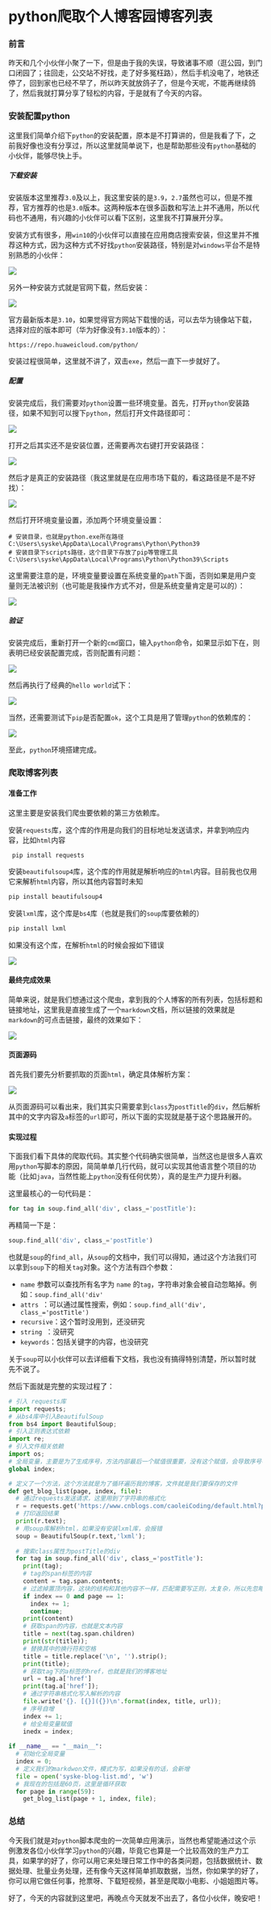 # python爬取个人博客园博客列表



### 前言

昨天和几个小伙伴小聚了一下，但是由于我的失误，导致诸事不顺（逛公园，到门口闭园了；往回走，公交站不好找，走了好多冤枉路），然后手机没电了，地铁还停了，回到家也已经不早了，所以昨天就放鸽子了，但是今天呢，不能再继续鸽了，然后我就打算分享了轻松的内容，于是就有了今天的内容。



### 安装配置python

这里我们简单介绍下`python`的安装配置，原本是不打算讲的，但是我看了下，之前我好像也没有分享过，所以这里就简单说下，也是帮助那些没有`python`基础的小伙伴，能够尽快上手。

##### 下载安装

安装版本这里推荐`3.0`及以上，我这里安装的是`3.9`，`2.7`虽然也可以，但是不推荐，官方推荐的也是`3.0`版本。这两种版本在很多函数和写法上并不通用，所以代码也不通用，有兴趣的小伙伴可以看下区别，这里我不打算展开分享。

安装方式有很多，用`win10`的小伙伴可以直接在应用商店搜索安装，但这里并不推荐这种方式，因为这种方式不好找`python`安装路径，特别是对`windows`平台不是特别熟悉的小伙伴：

![](https://gitee.com/sysker/picBed/raw/master/blog/20211017224009.png)

另外一种安装方式就是官网下载，然后安装：

![](https://gitee.com/sysker/picBed/raw/master/blog/20211017224516.png)

官方最新版本是`3.10`，如果觉得官方网站下载慢的话，可以去华为镜像站下载，选择对应的版本即可（华为好像没有`3.10`版本的）：

```
https://repo.huaweicloud.com/python/
```

安装过程很简单，这里就不讲了，双击`exe`，然后一直下一步就好了。

##### 配置

安装完成后，我们需要对`python`设置一些环境变量。首先，打开`python`安装路径，如果不知到可以搜下`python`，然后打开文件路径即可：

![](https://gitee.com/sysker/picBed/raw/master/blog/20211017224945.png)

打开之后其实还不是安装位置，还需要再次右键打开安装路径：

![](https://gitee.com/sysker/picBed/raw/master/blog/20211017225053.png)

然后才是真正的安装路径（我这里就是在应用市场下载的，看这路径是不是不好找）：

![](https://gitee.com/sysker/picBed/raw/master/blog/20211017225209.png)

然后打开环境变量设置，添加两个环境变量设置：

```
# 安装目录，也就是python.exe所在路径
C:\Users\syske\AppData\Local\Programs\Python\Python39 
# 安装目录下scripts路径，这个目录下存放了pip等管理工具
C:\Users\syske\AppData\Local\Programs\Python\Python39\Scripts
```

这里需要注意的是，环境变量要设置在系统变量的`path`下面，否则如果是用户变量则无法被识别（也可能是我操作方式不对，但是系统变量肯定是可以的）：

![](https://gitee.com/sysker/picBed/raw/master/blog/20211017225330.png)

##### 验证

安装完成后，重新打开一个新的`cmd`窗口，输入`python`命令，如果显示如下在，则表明已经安装配置完成，否则配置有问题：

![](https://gitee.com/sysker/picBed/raw/master/blog/20211017225914.png)

然后再执行了经典的`hello world`试下：

![](https://gitee.com/sysker/picBed/raw/master/blog/20211017230037.png)

当然，还需要测试下`pip`是否配置`ok`，这个工具是用了管理`python`的依赖库的：

![](https://gitee.com/sysker/picBed/raw/master/blog/20211017230223.png)

至此，`python`环境搭建完成。



### 爬取博客列表

#### 准备工作

这里主要是安装我们爬虫要依赖的第三方依赖库。

安装`requests`库，这个库的作用是向我们的目标地址发送请求，并拿到响应内容，比如`html`内容

```shell
 pip install requests
```

安装`beautifulsoup4`库，这个库的作用就是解析响应的`html`内容。目前我也仅用它来解析`html`内容，所以其他内容暂时未知

```sh
pip install beautifulsoup4
```

安装`lxml`库，这个库是`bs4`库（也就是我们的`soup`库要依赖的）

```sh
pip install lxml
```

如果没有这个库，在解析`html`的时候会报如下错误

![](https://gitee.com/sysker/picBed/raw/master/blog/20211017172909.png)

#### 最终完成效果

简单来说，就是我们想通过这个爬虫，拿到我的个人博客的所有列表，包括标题和链接地址，这里我是直接生成了一个`markdown`文档，所以链接的效果就是`markdown`的可点击链接，最终的效果如下：

![](https://gitee.com/sysker/picBed/raw/master/blog/20211017230439.png)

#### 页面源码

首先我们要先分析要抓取的页面`html`，确定具体解析方案：

![](https://gitee.com/sysker/picBed/raw/master/blog/20211017232431.png)

从页面源码可以看出来，我们其实只需要拿到`class`为`postTitle`的`div`，然后解析其中的文字内容及`a`标签的`url`即可，所以下面的实现就是基于这个思路展开的。

#### 实现过程

下面我们看下具体的爬取代码。其实整个代码确实很简单，当然这也是很多人喜欢用`python`写脚本的原因，简简单单几行代码，就可以实现其他语言整个项目的功能（比如`java`，当然性能上`python`没有任何优势），真的是生产力提升利器。

这里最核心的一句代码是：

```python
for tag in soup.find_all('div', class_='postTitle'):
```

再精简一下是：

```pytHon
soup.find_all('div', class_='postTitle')
```

也就是`soup`的`find_all`，从`soup`的文档中，我们可以得知，通过这个方法我们可以拿到`soup`下的相关`tag`对象。这个方法有四个参数：

- `name` 参数可以查找所有名字为 `name` 的`tag`，字符串对象会被自动忽略掉。例如：`soup.find_all('div'`
-  `attrs `：可以通过属性搜索，例如：`soup.find_all('div', class_='postTitle')`
- `recursive`：这个暂时没用到，还没研究
- `string `：没研究
- `keywords`：包括关键字的内容，也没研究

关于`soup`可以小伙伴可以去详细看下文档，我也没有搞得特别清楚，所以暂时就先不说了。

然后下面就是完整的实现过程了：

```python
# 引入 requests库
import requests;
# 从bs4库中引入BeautifulSoup
from bs4 import BeautifulSoup;
# 引入正则表达式依赖
import re;
# 引入文件相关依赖
import os;
# 全局变量，主要是为了生成序号，方法内部最后一个赋值很重要，没有这个赋值，会导致序号不连续
global index;

# 定义了一个方法，这个方法就是为了循环遍历我的博客，文件就是我们要保存的文件
def get_blog_list(page, index, file):
  # 通过requests发送请求，这里用到了字符串的格式化
  r = requests.get('https://www.cnblogs.com/caoleiCoding/default.html?page={}'.format(page));
  # 打印返回结果
  print(r.text);
  # 用soup库解析html，如果没有安装lxml库，会报错
  soup = BeautifulSoup(r.text,'lxml');
  
  # 搜索class属性为postTitle的div
  for tag in soup.find_all('div', class_='postTitle'):
    print(tag);
    # tag的span标签的内容
    content = tag.span.contents;
    # 过滤掉置顶内容，这块的结构和其他内容不一样，匹配需要写正则，太复杂，所以先忽略掉
    if index == 0 and page == 1:
      index += 1;
      continue;
    print(content)
    # 获取span的内容，也就是文本内容
    title = next(tag.span.children)
    print(str(title));
    # 替换其中的换行符和空格
    title = title.replace('\n', '').strip();
    print(title);
    # 获取tag下的a标签的href，也就是我们的博客地址
    url = tag.a['href']
    print(tag.a['href']);
    # 通过字符串格式化写入解析的内容
    file.write('{}. [{}]({})\n'.format(index, title, url));
    # 序号自增
    index += 1;
    # 给全局变量赋值
    inedx = index;
    
if __name__ == "__main__":
  # 初始化全局变量
  index = 0;
  # 定义我们的markdwon文件，模式为写，如果没有的话，会新增
  file = open('syske-blog-list.md', 'w')
  # 我现在的包括是60页，这里是循环获取
  for page in range(59):
    get_blog_list(page + 1, index, file);
```





### 总结

今天我们就是对`python`脚本爬虫的一次简单应用演示，当然也希望能通过这个示例激发各位小伙伴学习`python`的兴趣，毕竟它也算是一个比较高效的生产力工具，如果学的好了，你可以用它来处理日常工作中的各类问题，包括数据统计、数据处理、批量业务处理，还有像今天这样简单抓取数据，当然，你如果学的好了，你可以用它做任何事，抢票呀、下载短视频，甚至是爬取小电影、小姐姐图片等。

好了，今天的内容就到这里吧，再晚点今天就发不出去了，各位小伙伴，晚安吧！
